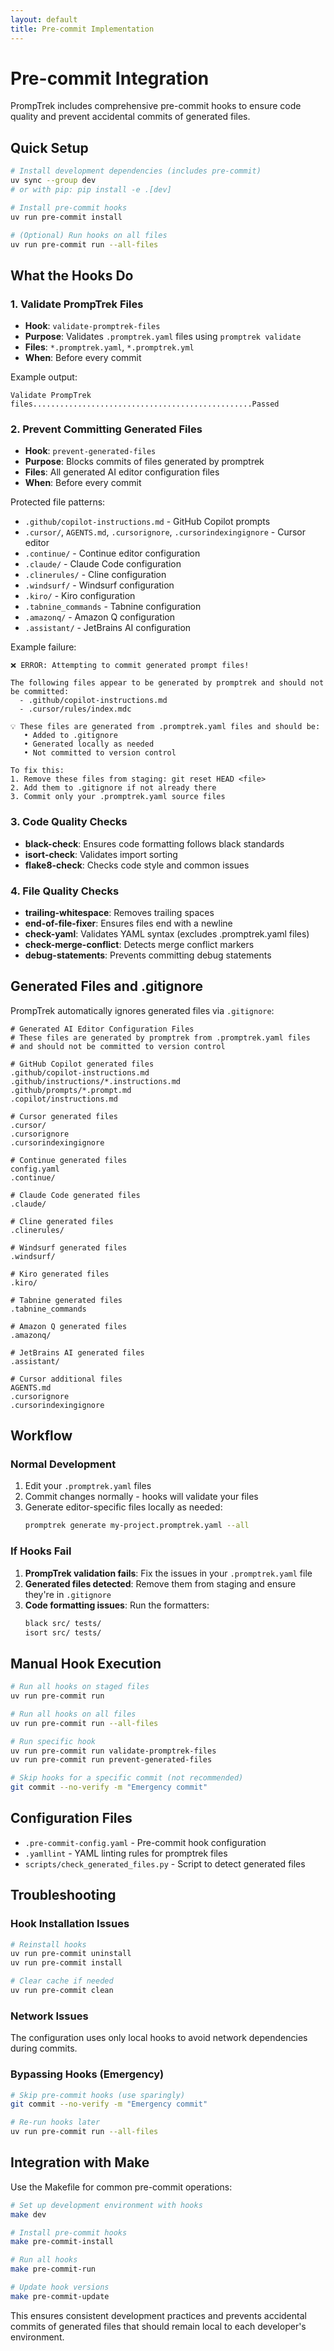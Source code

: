 ```yaml
---
layout: default
title: Pre-commit Implementation
---
```


# Pre-commit Integration

PrompTrek includes comprehensive pre-commit hooks to ensure code quality and prevent accidental commits of generated files.

## Quick Setup

```bash
# Install development dependencies (includes pre-commit)
uv sync --group dev
# or with pip: pip install -e .[dev]

# Install pre-commit hooks
uv run pre-commit install

# (Optional) Run hooks on all files
uv run pre-commit run --all-files
```

## What the Hooks Do

### 1. Validate PrompTrek Files
- **Hook**: `validate-promptrek-files`
- **Purpose**: Validates `.promptrek.yaml` files using `promptrek validate`
- **Files**: `*.promptrek.yaml`, `*.promptrek.yml`
- **When**: Before every commit

Example output:
```
Validate PrompTrek files.................................................Passed
```

### 2. Prevent Committing Generated Files
- **Hook**: `prevent-generated-files`
- **Purpose**: Blocks commits of files generated by promptrek
- **Files**: All generated AI editor configuration files
- **When**: Before every commit

Protected file patterns:
- `.github/copilot-instructions.md` - GitHub Copilot prompts
- `.cursor/`, `AGENTS.md`, `.cursorignore`, `.cursorindexingignore` - Cursor editor
- `.continue/` - Continue editor configuration
- `.claude/` - Claude Code configuration
- `.clinerules/` - Cline configuration
- `.windsurf/` - Windsurf configuration
- `.kiro/` - Kiro configuration
- `.tabnine_commands` - Tabnine configuration
- `.amazonq/` - Amazon Q configuration
- `.assistant/` - JetBrains AI configuration

Example failure:
```
❌ ERROR: Attempting to commit generated prompt files!

The following files appear to be generated by promptrek and should not be committed:
  - .github/copilot-instructions.md
  - .cursor/rules/index.mdc

💡 These files are generated from .promptrek.yaml files and should be:
   • Added to .gitignore
   • Generated locally as needed
   • Not committed to version control

To fix this:
1. Remove these files from staging: git reset HEAD <file>
2. Add them to .gitignore if not already there
3. Commit only your .promptrek.yaml source files
```

### 3. Code Quality Checks
- **black-check**: Ensures code formatting follows black standards
- **isort-check**: Validates import sorting
- **flake8-check**: Checks code style and common issues

### 4. File Quality Checks
- **trailing-whitespace**: Removes trailing spaces
- **end-of-file-fixer**: Ensures files end with a newline
- **check-yaml**: Validates YAML syntax (excludes .promptrek.yaml files)
- **check-merge-conflict**: Detects merge conflict markers
- **debug-statements**: Prevents committing debug statements

## Generated Files and .gitignore

PrompTrek automatically ignores generated files via `.gitignore`:

```gitignore
# Generated AI Editor Configuration Files
# These files are generated by promptrek from .promptrek.yaml files
# and should not be committed to version control

# GitHub Copilot generated files
.github/copilot-instructions.md
.github/instructions/*.instructions.md
.github/prompts/*.prompt.md
.copilot/instructions.md

# Cursor generated files
.cursor/
.cursorignore
.cursorindexingignore

# Continue generated files
config.yaml
.continue/

# Claude Code generated files
.claude/

# Cline generated files
.clinerules/

# Windsurf generated files
.windsurf/

# Kiro generated files
.kiro/

# Tabnine generated files
.tabnine_commands

# Amazon Q generated files
.amazonq/

# JetBrains AI generated files
.assistant/

# Cursor additional files
AGENTS.md
.cursorignore
.cursorindexingignore
```

## Workflow

### Normal Development
1. Edit your `.promptrek.yaml` files
2. Commit changes normally - hooks will validate your files
3. Generate editor-specific files locally as needed:
   ```bash
   promptrek generate my-project.promptrek.yaml --all
   ```

### If Hooks Fail
1. **PrompTrek validation fails**: Fix the issues in your `.promptrek.yaml` file
2. **Generated files detected**: Remove them from staging and ensure they're in `.gitignore`
3. **Code formatting issues**: Run the formatters:
   ```bash
   black src/ tests/
   isort src/ tests/
   ```

## Manual Hook Execution

```bash
# Run all hooks on staged files
uv run pre-commit run

# Run all hooks on all files
uv run pre-commit run --all-files

# Run specific hook
uv run pre-commit run validate-promptrek-files
uv run pre-commit run prevent-generated-files

# Skip hooks for a specific commit (not recommended)
git commit --no-verify -m "Emergency commit"
```

## Configuration Files

- `.pre-commit-config.yaml` - Pre-commit hook configuration
- `.yamllint` - YAML linting rules for promptrek files
- `scripts/check_generated_files.py` - Script to detect generated files

## Troubleshooting

### Hook Installation Issues
```bash
# Reinstall hooks
uv run pre-commit uninstall
uv run pre-commit install

# Clear cache if needed
uv run pre-commit clean
```

### Network Issues
The configuration uses only local hooks to avoid network dependencies during commits.

### Bypassing Hooks (Emergency)
```bash
# Skip pre-commit hooks (use sparingly)
git commit --no-verify -m "Emergency commit"

# Re-run hooks later
uv run pre-commit run --all-files
```

## Integration with Make

Use the Makefile for common pre-commit operations:

```bash
# Set up development environment with hooks
make dev

# Install pre-commit hooks
make pre-commit-install

# Run all hooks
make pre-commit-run

# Update hook versions
make pre-commit-update
```

This ensures consistent development practices and prevents accidental commits of generated files that should remain local to each developer's environment.
